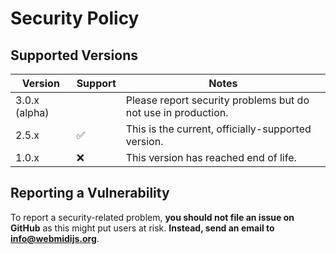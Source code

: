 # Security Policy

## Supported Versions


| Version       | Support            | Notes                                                         |
| ------------- | ------------------ | ------------------------------------------------------------- |
| 3.0.x (alpha) |                    | Please report security problems but do not use in production. |
| 2.5.x         | :white_check_mark: | This is the current, officially-supported version.            |
| 1.0.x         | :x:                | This version has reached end of life.                         |

## Reporting a Vulnerability

To report a security-related problem, **you should not file an issue on GitHub** as this might put 
users at risk. **Instead, send an email to info@webmidijs.org**.
